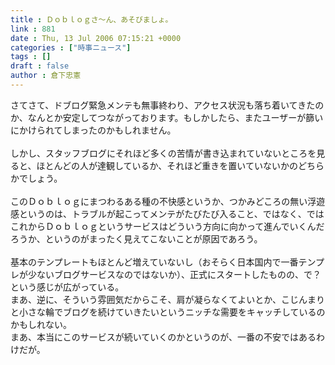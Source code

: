 ```yaml
---
title : Ｄｏｂｌｏｇさ～ん、あそびましょ。
link : 881
date : Thu, 13 Jul 2006 07:15:21 +0000
categories : ["時事ニュース"]
tags : []
draft : false
author : 倉下忠憲
---
```


さてさて、ドブログ緊急メンテも無事終わり、アクセス状況も落ち着いてきたのか、なんとか安定してつながっております。もしかしたら、またユーザーが篩いにかけられてしまったのかもしれません。<BR><BR>しかし、スタッフブログにそれほど多くの苦情が書き込まれていないところを見ると、ほとんどの人が達観しているか、それほど重きを置いていないかのどちらかでしょう。<BR><BR>このＤｏｂｌｏｇにまつわるある種の不快感というか、つかみどころの無い浮遊感というのは、トラブルが起こってメンテがたびたび入ること、ではなく、ではこれからＤｏｂｌｏｇというサービスはどういう方向に向かって進んでいくんだろうか、というのがまったく見えてこないことが原因であろう。<BR><BR>基本のテンプレートもほとんど増えていないし（おそらく日本国内で一番テンプレが少ないブログサービスなのではないか）、正式にスタートしたものの、で？という感じが広がっている。<BR>まあ、逆に、そういう雰囲気だからこそ、肩が凝らなくてよいとか、こじんまりと小さな輪でブログを続けていきたいというニッチな需要をキャッチしているのかもしれない。<BR>まあ、本当にこのサービスが続いていくのかというのが、一番の不安ではあるわけだが。<br><br>
